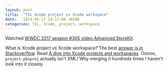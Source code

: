 ```yaml
---
layout: post
title:  "TIL Xcode project vs Xcode workspace"
date:   2019-08-17 19:17:00 +0200
categories: TIL, Xcode, project, workspace
---
```

Watched [WWDC 2017 session #305 video Advanced StoreKit](https://developer.apple.com/videos/play/wwdc2017/305/).

What is Xcode project vs Xcode workspace? The best [answer is in Stackoverflow](https://stackoverflow.com/questions/21631313/xcode-project-vs-xcode-workspace-differences). Read [A dive into Xcode projects and workspaces](https://www.mokacoding.com/blog/xcode-projects-and-workspaces/). Ooooo, `project.pbxproj` actually isn't XML! Why merging it hundreds times I haven't look into it closely.
